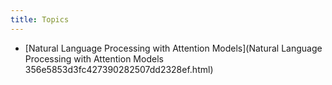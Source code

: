 ```yaml
---
title: Topics
---
```


- [Natural Language Processing with Attention Models](Natural Language Processing with Attention Models  356e5853d3fc427390282507dd2328ef.html)

